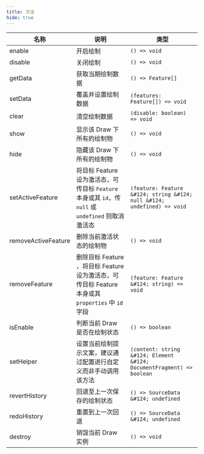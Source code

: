 ```yaml
---
title: 方法
hide: true
---
```


| 名称                | 说明                                                                                               | 类型                                                                    |
| ------------------- | -------------------------------------------------------------------------------------------------- | ----------------------------------------------------------------------- |
| enable              | 开启绘制                                                                                           | `() => void`                                                            |
| disable             | 关闭绘制                                                                                           | `() => void`                                                            |
| getData             | 获取当期绘制数据                                                                                   | `() => Feature[]`                                                       |
| setData             | 覆盖并设置绘制数据                                                                                 | `(features: Feature[]) => void`                                         |
| clear               | 清空绘制数据                                                                                       | `(disable: boolean) => void`                                            |
| show                | 显示该 Draw 下所有的绘制物                                                                         | `() => void`                                                            |
| hide                | 隐藏该 Draw 下所有的绘制物                                                                         | `() => void`                                                            |
| setActiveFeature    | 将目标 Feature 设为激活态，可传目标 `Feature` 本身或其 `id`，传 `null` 或 `undefined` 则取消激活态 | `(feature: Feature &#124; string &#124; null &#124; undefined) => void` |
| removeActiveFeature | 删除当前激活状态的绘制物                                                                           | `() => void`                                                            |
| removeFeature       | 删除目标 Feature ，将目标 Feature 设为激活态，可传目标 Feature 本身或其 `properties` 中 `id` 字段  | `(feature: Feature &#124; string) => void`                              |
| isEnable            | 判断当前 Draw 是否在绘制状态                                                                       | `() => boolean`                                                         |
| setHelper           | 设置当前绘制提示文案，建议通过配置进行自定义而非手动调用该方法                                     | `(content: string &#124; Element &#124; DocumentFragment) => boolean`   |
| revertHistory       | 回退至上一次保存的绘制状态                                                                         | `() => SourceData &#124; undefined`                                     |
| redoHistory         | 重置到上一次回退                                                                                   | `() => SourceData &#124; undefined`                                     |
| destroy             | 销毁当前 Draw 实例                                                                                 | `() => void`                                                            |
